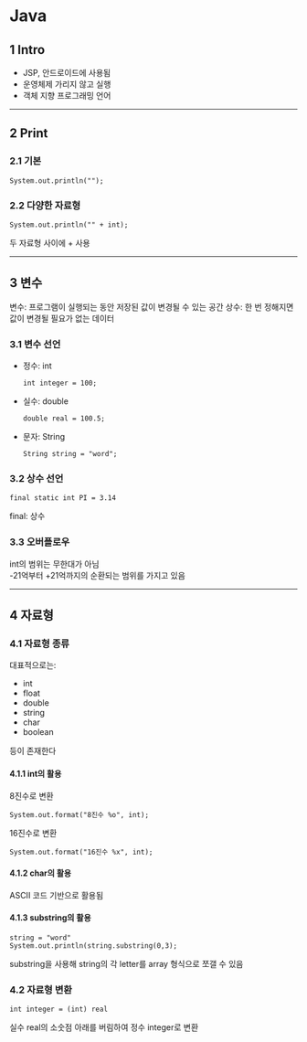 # Java
## 1 Intro
- JSP, 안드로이드에 사용됨   
- 운영체제 가리지 않고 실행   
- 객체 지향 프로그래밍 언어   
- - -

## 2 Print
### 2.1 기본

    System.out.println("");

### 2.2 다양한 자료형

    System.out.println("" + int);

두 자료형 사이에 + 사용
- - -   

## 3 변수
변수: 프로그램이 실행되는 동안 저장된 값이 변경될 수 있는 공간
상수: 한 번 정해지면 값이 변경될 필요가 없는 데이터

### 3.1 변수 선언
- 정수: int

      int integer = 100;
  
- 실수: double
  
      double real = 100.5;
  
- 문자: String

      String string = "word";

### 3.2 상수 선언

    final static int PI = 3.14
    
final: 상수   

### 3.3 오버플로우
int의 범위는 무한대가 아님   
-21억부터 +21억까지의 순환되는 범위를 가지고 있음

- - -
## 4 자료형

### 4.1 자료형 종류
대표적으로는:
  - int
  - float
  - double
  - string
  - char
  - boolean   

등이 존재한다   

#### 4.1.1 int의 활용
8진수로 변환

    System.out.format("8진수 %o", int);

16진수로 변환

    System.out.format("16진수 %x", int);

#### 4.1.2 char의 활용
ASCII 코드 기반으로 활용됨

#### 4.1.3 substring의 활용

    string = "word"
    System.out.println(string.substring(0,3);

substring을 사용해 string의 각 letter를 array 형식으로 쪼갤 수 있음

### 4.2 자료형 변환

    int integer = (int) real
    
  실수 real의 소숫점 아래를 버림하여 정수 integer로 변환














    

